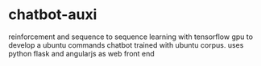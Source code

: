 # chatbot-auxi
reinforcement and sequence to sequence learning with tensorflow gpu to develop a ubuntu commands chatbot trained with ubuntu corpus.
uses python flask and angularjs as web front end
